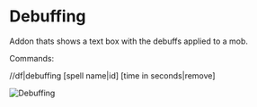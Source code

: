 # Debuffing

Addon thats shows a text box with the debuffs applied to a mob.

Commands:

//df|debuffing [spell name|id] [time in seconds|remove]

![Debuffing](http://i.imgur.com/udXEjjw.jpg)
